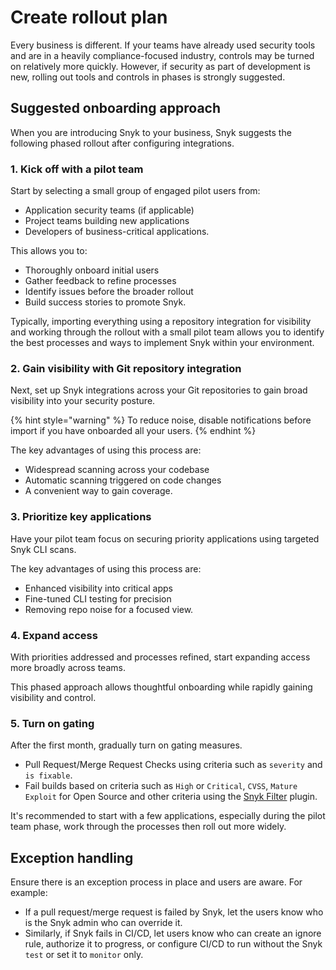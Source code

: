 # Create rollout plan

Every business is different. If your teams have already used security tools and are in a heavily compliance-focused industry, controls may be turned on relatively more quickly. However, if security as part of development is new, rolling out tools and controls in phases is strongly suggested.

## Suggested onboarding approach

When you are introducing Snyk to your business, Snyk suggests the following phased rollout after  configuring integrations.

### 1. Kick off with a pilot team

Start by selecting a small group of engaged pilot users from:

* Application security teams (if applicable)
* Project teams building new applications
* Developers of business-critical applications.

This allows you to:

* Thoroughly onboard initial users
* Gather feedback to refine processes
* Identify issues before the broader rollout
* Build success stories to promote Snyk.

Typically, importing everything using a repository integration for visibility and working through the rollout with a small pilot team allows you to identify the best processes and ways to implement Snyk within your environment.

### 2. Gain visibility with Git repository integration

Next, set up Snyk integrations across your Git repositories to gain broad visibility into your security posture.&#x20;

{% hint style="warning" %}
To reduce noise, disable notifications before import if you have onboarded all your users.
{% endhint %}

The key advantages of using this process are:

* Widespread scanning across your codebase
* Automatic scanning triggered on code changes
* A convenient way to gain coverage.

### 3. Prioritize key applications

Have your pilot team focus on securing priority applications using targeted Snyk CLI scans.

The key advantages of using this process are:

* Enhanced visibility into critical apps
* Fine-tuned CLI testing for precision
* Removing repo noise for a focused view.

### 4. Expand access

With priorities addressed and processes refined, start expanding access more broadly across teams.

This phased approach allows thoughtful onboarding while rapidly gaining visibility and control.

### 5. Turn on gating

After the first month, gradually turn on gating measures.

* Pull Request/Merge Request Checks using criteria such as `severity` and `is fixable`.
* Fail builds based on criteria such as `High` or `Critical`, `CVSS`, `Mature Exploit` for Open Source and other criteria using the [Snyk Filter](https://github.com/snyk-labs/snyk-filter) plugin.

It's recommended to start with a few applications, especially during the pilot team phase, work through the processes then roll out more widely.

## Exception handling

Ensure there is an exception process in place and users are aware. For example:

* If a pull request/merge request is failed by Snyk, let the users know who is the Snyk admin who can override it.&#x20;
* Similarly, if Snyk fails in CI/CD, let users know who can create an ignore rule, authorize it to progress, or configure CI/CD to run without the Snyk `test` or set it to `monitor` only.

